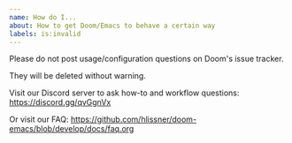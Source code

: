 ```yaml
---
name: How do I...
about: How to get Doom/Emacs to behave a certain way
labels: is:invalid
---
```


Please do not post usage/configuration questions on Doom's issue tracker.

They will be deleted without warning.

Visit our Discord server to ask how-to and workflow questions:
https://discord.gg/qvGgnVx

Or visit our FAQ:
https://github.com/hlissner/doom-emacs/blob/develop/docs/faq.org
